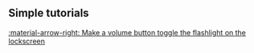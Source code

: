 ## Simple tutorials
[:material-arrow-right: Make a volume button toggle the flashlight on the lockscreen](tutorials/simple-volume.md)

<!-- [:material-arrow-right: Make a floating button to simulate the 'F5' key on a keyboard]() -->

<!-- [:material-arrow-right: Make the buttons on a gamepad tap the screen for you]() -->

<!-- [:material-arrow-right: Make your side key / power button call a family member if pressed 5 times]() -->

<!-- ## Advanced tutorials -->
<!-- [:material-arrow-right: Make your volume buttons adjust the flashlight brightness on the lockscreen]() -->

<!-- [:material-arrow-right: Make a floating button to toggle your home lighting with Home Assistant]() -->

<!-- [:material-arrow-right: Make a custom modifier key on a Bluetooth keyboard]() -->
